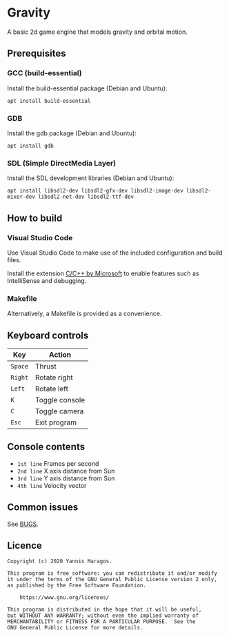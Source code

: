 # Gravity

A basic 2d game engine that models gravity and orbital motion.

## Prerequisites

### GCC (build-essential)

Install the build-essential package (Debian and Ubuntu):

```
apt install build-essential
```

### GDB

Install the gdb package (Debian and Ubuntu):

```
apt install gdb
```

### SDL (Simple DirectMedia Layer)

Install the SDL development libraries (Debian and Ubuntu):

```
apt install libsdl2-dev libsdl2-gfx-dev libsdl2-image-dev libsdl2-mixer-dev libsdl2-net-dev libsdl2-ttf-dev
```

## How to build

### Visual Studio Code

Use Visual Studio Code to make use of the included configuration and build files.

Install the extension [C/C++ by Microsoft](https://marketplace.visualstudio.com/items?itemName=ms-vscode.cpptools) to enable features such as IntelliSense and debugging.

### Makefile

Alternatively, a Makefile is provided as a convenience.

## Keyboard controls

| Key     | Action         |
| ------- | -------------- |
| `Space` | Thrust         |
| `Right` | Rotate right   |
| `Left`  | Rotate left    |
| `K`     | Toggle console |
| `C`     | Toggle camera  |
| `Esc`   | Exit program   |

## Console contents

-   `1st line` Frames per second
-   `2nd line` X axis distance from Sun
-   `3rd line` Y axis distance from Sun
-   `4th line` Velocity vector

## Common issues

See [BUGS](BUGS.md).

## Licence

    Copyright (c) 2020 Yannis Maragos.

    This program is free software: you can redistribute it and/or modify
    it under the terms of the GNU General Public License version 2 only,
    as published by the Free Software Foundation.

        https://www.gnu.org/licenses/

    This program is distributed in the hope that it will be useful,
    but WITHOUT ANY WARRANTY; without even the implied warranty of
    MERCHANTABILITY or FITNESS FOR A PARTICULAR PURPOSE.  See the
    GNU General Public License for more details.
